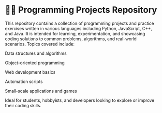 # 🧑‍💻 Programming Projects Repository
This repository contains a collection of programming projects and practice exercises written in various languages including Python, JavaScript, C++, and Java. It is intended for learning, experimentation, and showcasing coding solutions to common problems, algorithms, and real-world scenarios.
Topics covered include:

Data structures and algorithms

Object-oriented programming

Web development basics

Automation scripts

Small-scale applications and games

Ideal for students, hobbyists, and developers looking to explore or improve their coding skills.
